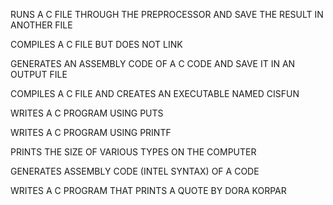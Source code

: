 RUNS A C FILE THROUGH THE PREPROCESSOR AND SAVE THE RESULT IN ANOTHER FILE

COMPILES A C FILE BUT DOES NOT LINK

GENERATES AN ASSEMBLY CODE OF A C CODE AND SAVE IT IN AN OUTPUT FILE

COMPILES A C FILE AND CREATES AN EXECUTABLE NAMED CISFUN

WRITES A C PROGRAM USING PUTS

WRITES A C PROGRAM USING PRINTF

PRINTS THE SIZE OF VARIOUS TYPES ON THE COMPUTER

GENERATES ASSEMBLY CODE (INTEL SYNTAX) OF A CODE

WRITES A C PROGRAM THAT PRINTS A QUOTE BY DORA KORPAR
